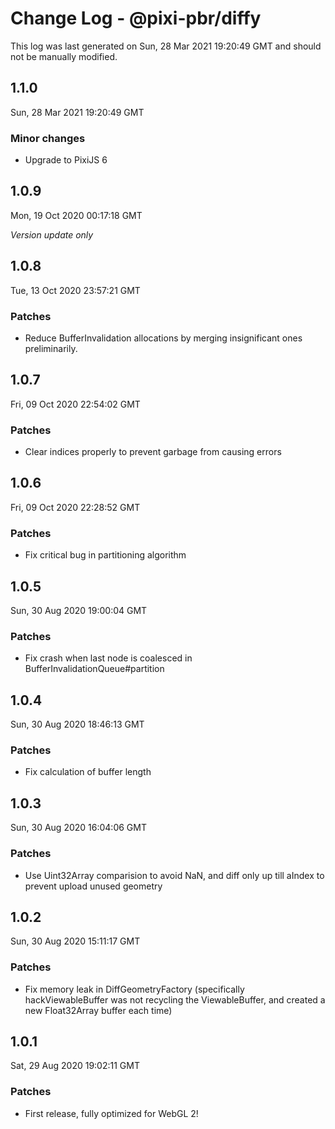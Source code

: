 # Change Log - @pixi-pbr/diffy

This log was last generated on Sun, 28 Mar 2021 19:20:49 GMT and should not be manually modified.

## 1.1.0
Sun, 28 Mar 2021 19:20:49 GMT

### Minor changes

- Upgrade to PixiJS 6

## 1.0.9
Mon, 19 Oct 2020 00:17:18 GMT

*Version update only*

## 1.0.8
Tue, 13 Oct 2020 23:57:21 GMT

### Patches

- Reduce BufferInvalidation allocations by merging insignificant ones preliminarily.

## 1.0.7
Fri, 09 Oct 2020 22:54:02 GMT

### Patches

- Clear indices properly to prevent garbage from causing errors

## 1.0.6
Fri, 09 Oct 2020 22:28:52 GMT

### Patches

- Fix critical bug in partitioning algorithm

## 1.0.5
Sun, 30 Aug 2020 19:00:04 GMT

### Patches

- Fix crash when last node is coalesced in BufferInvalidationQueue#partition

## 1.0.4
Sun, 30 Aug 2020 18:46:13 GMT

### Patches

- Fix calculation of buffer length

## 1.0.3
Sun, 30 Aug 2020 16:04:06 GMT

### Patches

- Use Uint32Array comparision to avoid NaN, and diff only up till aIndex to prevent upload unused geometry

## 1.0.2
Sun, 30 Aug 2020 15:11:17 GMT

### Patches

- Fix memory leak in DiffGeometryFactory (specifically hackViewableBuffer was not recycling the ViewableBuffer, and created a new Float32Array buffer each time)

## 1.0.1
Sat, 29 Aug 2020 19:02:11 GMT

### Patches

- First release, fully optimized for WebGL 2!

